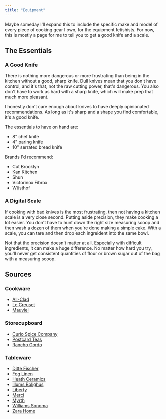 ```yaml
---
title: "Equipment"
---
```


Maybe someday I'll expand this to include the specific make and model of every piece of cooking gear I own, for the equipment fetishists. For now, this is mostly a page for me to tell you to get a good knife and a scale.

## The Essentials

### A Good Knife

There is nothing more dangerous or more frustrating than being in the kitchen without a good, sharp knife. Dull knives mean that you don't have control, and it's that, not the raw cutting power, that's dangerous. You also don't have to work as hard with a sharp knife, which will make prep that much more pleasant.

I honestly don't care enough about knives to have deeply opinionated recommendations. As long as it's sharp and a shape you find comfortable, it's a good knife.

The essentials to have on hand are:

* 8" chef knife
* 4" paring knife
* 10" serrated bread knife

Brands I'd recommend:

* Cut Brooklyn
* Kan Kitchen
* Shun
* Victorinox Fibrox
* Wüsthof

### A Digital Scale

If cooking with bad knives is the most frustrating, then not having a kitchen scale is a very close second. Putting aside precision, they make cooking a lot easier. You don't have to hunt down the right size measuring scoop and then wash a dozen of them when you're done making a simple cake. With a scale, you can tare and then drop each ingreident into the same bowl.

Not that the precision doesn't matter at all. Especially with difficult ingredients, it can make a huge difference. No matter how hard you try, you'll never get consistent quantities of flour or brown sugar out of the bag with a measuring scoop.

## Sources

### Cookware

* [All-Clad](http://all-clad.com)
* [Le Creuset](https://www.lecreuset.com)
* [Mauviel](http://mauviel-usa.com)

### Storecupboard

* [Curio Spice Company](http://curiospice.com)
* [Postcard Teas](http://postcardteas.com)
* [Rancho Gordo](http://ranchogordo.com)

### Tableware

* [Ditte Fischer](https://dittefischer.dk)
* [Fog Linen](https://www.shop-foglinen.com)
* [Heath Ceramics](https://www.heathceramics.com)
* [Illums Bolighus](https://www.illumsbolighus.com)
* [Liberty](https://www.libertylondon.com)
* [Merci](http://merci-merci.com)
* [Myrth](https://www.myrth.us)
* [Williams Sonoma](https://www.williams-sonoma.com)
* [Zara Home](https://www.zarahome.com)
